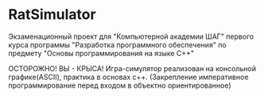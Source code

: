 # RatSimulator

Экзаменационный проект для "Компьютерной академии ШАГ" первого курса программы "Разработка программного обеспечения" по предмету "Основы программирования на языке С++"

ОСТОРОЖНО! ВЫ - КРЫСА! Игра-симулятор реализован на консольной графике(ASCII), практика в основах с++.
(Закрепление императивное программирование перед входом в объектно ориентированное)
